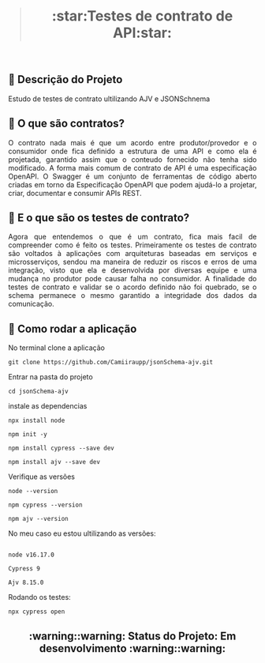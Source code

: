 
> <h1 align="center"> :star:Testes de contrato de API:star: </h1>

<br>

##  :small_orange_diamond: Descrição do Projeto
<p align="justify"> Estudo de testes de contrato ultilizando AJV e JSONSchnema </p>


##  :small_orange_diamond: O que são contratos?

<p align="justify"> O contrato nada mais é que um acordo entre produtor/provedor e o consumidor onde fica definido a estrutura de uma API e como ela é projetada, garantido assim que o conteudo fornecido não tenha sido modificado. A forma mais comum de contrato de API é uma especificação OpenAPI. O Swagger é um conjunto de ferramentas de código aberto criadas em torno da Especificação OpenAPI que podem ajudá-lo a projetar, criar, documentar e consumir APIs REST.</p>

 ##  :small_orange_diamond: E o que são os testes de contrato?

<p align="justify">Agora que entendemos o que é um contrato, fica mais facil de compreender como é feito os testes. Primeiramente os testes de contrato são voltados à aplicações com arquiteturas baseadas em serviços e microsserviços, sendou ma maneira de reduzir os riscos e erros de uma integração, visto que ela e desenvolvida por diversas equipe e uma mudança no produtor pode causar falha no consumidor. A finalidade do testes de contrato e validar se o acordo definido não foi quebrado, se o schema permanece o mesmo garantido a integridade dos dados da comunicação. </p>

 ##  :small_orange_diamond: Como rodar a aplicação 

<p align="justify">No terminal clone a aplicação  </p>

~~~ 
git clone https://github.com/Camiiraupp/jsonSchema-ajv.git
~~~
<p align="justify">Entrar na pasta do projeto </p>

~~~
cd jsonSchema-ajv
~~~ 
<p align="justify">instale as dependencias </p>

~~~
npx install node 

npm init -y  

npm install cypress --save dev 

npm install ajv --save dev 
~~~

<p align="justify">Verifique as versões </p>

~~~
node --version

npm cypress --version

npm ajv --version
~~~

<p align="justify">No meu caso eu estou ultilizando as versões:</p>

~~~~

node v16.17.0

Cypress 9

Ajv 8.15.0

~~~~



<p align="justify">Rodando os testes:</p>

~~~
npx cypress open
~~~


<h2 align="center"> :warning::warning: Status do Projeto: Em desenvolvimento :warning::warning: </h2>



